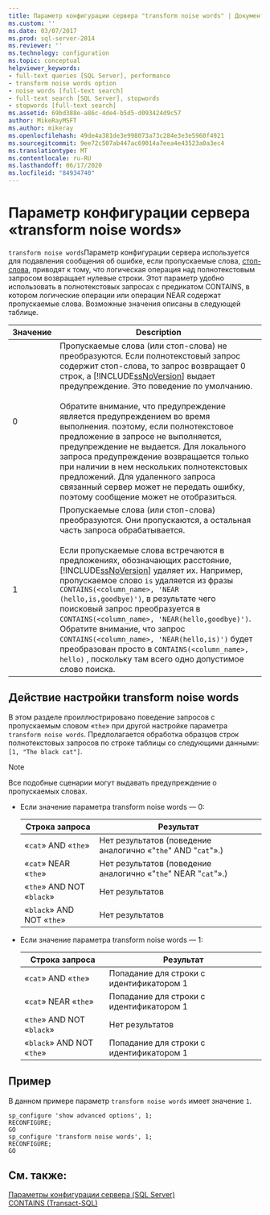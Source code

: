 ```yaml
---
title: Параметр конфигурации сервера "transform noise words" | Документы Майкрософт
ms.custom: ''
ms.date: 03/07/2017
ms.prod: sql-server-2014
ms.reviewer: ''
ms.technology: configuration
ms.topic: conceptual
helpviewer_keywords:
- full-text queries [SQL Server], performance
- transform noise words option
- noise words [full-text search]
- full-text search [SQL Server], stopwords
- stopwords [full-text search]
ms.assetid: 69bd388e-a86c-4de4-b5d5-d093424d9c57
author: MikeRayMSFT
ms.author: mikeray
ms.openlocfilehash: 49de4a381de3e998073a73c284e3e3e5960f4921
ms.sourcegitcommit: 9ee72c507ab447ac69014a7eea4e43523a0a3ec4
ms.translationtype: MT
ms.contentlocale: ru-RU
ms.lasthandoff: 06/17/2020
ms.locfileid: "84934740"
---
```

# <a name="transform-noise-words-server-configuration-option"></a>Параметр конфигурации сервера «transform noise words»
  `transform noise words`Параметр конфигурации сервера используется для подавления сообщения об ошибке, если пропускаемые слова, [стоп-слова](../../relational-databases/search/full-text-search.md), приводят к тому, что логическая операция над полнотекстовым запросом возвращает нулевые строки. Этот параметр удобно использовать в полнотекстовых запросах с предикатом CONTAINS, в котором логические операции или операции NEAR содержат пропускаемые слова. Возможные значения описаны в следующей таблице.  
  
|Значение|Description|  
|-----------|-----------------|  
|0|Пропускаемые слова (или стоп-слова) не преобразуются. Если полнотекстовый запрос содержит стоп-слова, то запрос возвращает 0 строк, а [!INCLUDE[ssNoVersion](../../includes/ssnoversion-md.md)] выдает предупреждение. Это поведение по умолчанию.<br /><br /> Обратите внимание, что предупреждение является предупреждением во время выполнения. поэтому, если полнотекстовое предложение в запросе не выполняется, предупреждение не выдается. Для локального запроса предупреждение возвращается только при наличии в нем нескольких полнотекстовых предложений. Для удаленного запроса связанный сервер может не передать ошибку, поэтому сообщение может не отобразиться.|  
|1|Пропускаемые слова (или стоп-слова) преобразуются. Они пропускаются, а остальная часть запроса обрабатывается.<br /><br /> Если пропускаемые слова встречаются в предложениях, обозначающих расстояние, [!INCLUDE[ssNoVersion](../../includes/ssnoversion-md.md)] удаляет их. Например, пропускаемое слово `is` удаляется из фразы `CONTAINS(<column_name>, 'NEAR (hello,is,goodbye)')`, в результате чего поисковый запрос преобразуется в `CONTAINS(<column_name>, 'NEAR(hello,goodbye)')`. Обратите внимание, что запрос `CONTAINS(<column_name>, 'NEAR(hello,is)')` будет преобразован просто в `CONTAINS(<column_name>, hello)` , поскольку там всего одно допустимое слово поиска.|  
  
## <a name="effects-of-the-transform-noise-words-setting"></a>Действие настройки transform noise words  
 В этом разделе проиллюстрировано поведение запросов с пропускаемым словом «`the`» при другой настройке параметра `transform noise words`.  Предполагается обработка образцов строк полнотекстовых запросов по строке таблицы со следующими данными: `[1, "The black cat"]`.  
  
> [!NOTE]  
>  Все подобные сценарии могут выдавать предупреждение о пропускаемых словах.  
  
-   Если значение параметра transform noise words — 0:  
  
    |Строка запроса|Результат|  
    |------------------|------------|  
    |«`cat`» AND «`the`»|Нет результатов (поведение аналогично «"`the`" AND "`cat`"».)|  
    |«`cat`» NEAR «`the`»|Нет результатов (поведение аналогично «"`the`" NEAR "`cat`"».)|  
    |«`the`» AND NOT «`black`»|Нет результатов|  
    |«`black`» AND NOT «`the`»|Нет результатов|  
  
-   Если значение параметра transform noise words — 1:  
  
    |Строка запроса|Результат|  
    |------------------|------------|  
    |«`cat`» AND «`the`»|Попадание для строки с идентификатором 1|  
    |«`cat`» NEAR «`the`»|Попадание для строки с идентификатором 1|  
    |«`the`» AND NOT «`black`»|Нет результатов|  
    |«`black`» AND NOT «`the`»|Попадание для строки с идентификатором 1|  
  
## <a name="example"></a>Пример  
 В данном примере параметр `transform noise words` имеет значение `1`.  
  
```  
sp_configure 'show advanced options', 1;  
RECONFIGURE;  
GO  
sp_configure 'transform noise words', 1;  
RECONFIGURE;  
GO  
```  
  
## <a name="see-also"></a>См. также:  
 [Параметры конфигурации сервера (SQL Server)](server-configuration-options-sql-server.md)   
 [CONTAINS (Transact-SQL)](/sql/t-sql/queries/contains-transact-sql)  
  
  
